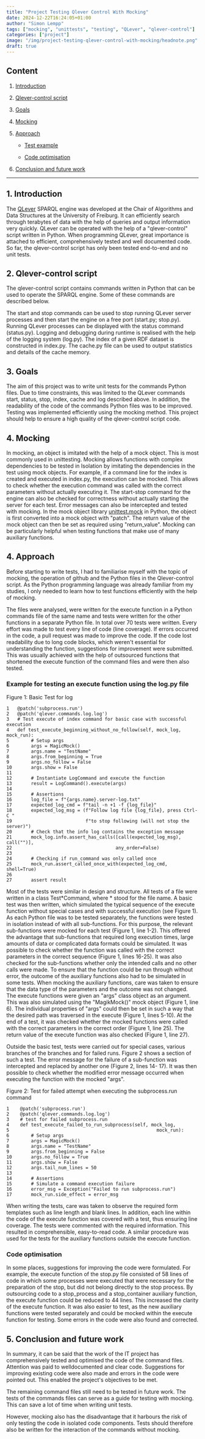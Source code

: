 ```yaml
---
title: "Project Testing Qlever Control With Mocking"
date: 2024-12-22T16:24:05+01:00
author: "Simon Lempp"
tags: ["mocking", "unittests", "testing", "QLever", "qlever-control"]
categories: ["project"]
image: "/img/project-testing-qlever-control-with-mocking/headnote.png"
draft: true
---
```




## Content

1. [Introduction](#introduction)

2. [Qlever-control script](#qlever-control-script)

3. [Goals](#goals)

4. [Mocking](#mocking)

5. [Approach](#approach)

   - [Test example](#test-example)

   - [Code optimisation](#code-optimisation)

6. [Conclusion and future work](#conclusion-and-future-work)


----


## 1. Introduction
The [QLever](https://qlever.cs.uni-freiburg.de/) SPARQL engine was developed at the Chair of Algorithms and Data
Structures at the University of Freiburg. It can efficiently search through terabytes of data with the help of queries and output information very quickly. QLever can be operated with the help of a "qlever-control" script written in Python. When programming QLever, great importance is attached to efficient, comprehensively tested and well documented code. So far, the qlever-control script has only been tested end-to-end and no unit tests.

## 2. Qlever-control script
The qlever-control script contains commands written in Python that can be used to operate the SPARQL engine. Some of these commands are described below.

The start and stop commands can be used to stop running QLever server processes and then start the engine on a free port (start.py; stop.py). Running QLever processes can be displayed with the status command (status.py). Logging and debugging during runtime is realised with the help of the logging system (log.py). The index of a given RDF dataset is constructed in index.py. The cache.py file can be used to output statistics and details of the cache memory.

## 3. Goals
The aim of this project was to write unit tests for the commands Python files. Due to time constraints, this was limited to the QLever commands start, status, stop, index, cache and log described above. In addition, the readability of the code of the commands Python files was to be improved. Testing was implemented efficiently using the mocking method. This project should help to ensure a high quality of the qlever-control script code. 

## 4. Mocking
In mocking, an object is imitated with the help of a mock object. This is most commonly used in unittesting. Mocking allows functions with complex dependencies to be tested in Isolation by imitating the dependencies in the test using mock objects. For example, if a command line for the index is created and executed in index.py, the execution can be mocked. This allows to check whether the execution command was called with the correct parameters without actually executing it. The start-stop command for the engine can also be checked for correctness without actually starting the server for each test. Error messages can also be intercepted and tested with mocking. 
In the mock object library [unittest.mock](https://docs.python.org/3/library/unittest.mock.html) in Python, the object is first converted into a mock object with "patch". The return value of the mock object can then be set as required using "return_value". Mocking can be particularly helpful when testing functions
that make use of many auxiliary functions.


## 4. Approach
Before starting to write tests, I had to familiarise myself with the topic of mocking, the operation of github and the Python files in the Qlever-control script. As the Python programming language was already familiar from my studies, I only needed to learn how to test functions efficiently with the help of mocking. 

The files were analysed, were written for the execute function in a Python commands file of the same name and tests were written for the other functions in a separate Python file. In total over 70 tests were written. Every effort was made to test every line of code (line coverage). If errors occurred in the code, a pull request was made to improve the code. If the code lost readability due to long code blocks, which weren't essential for understanding the function, suggestions for improvement were submitted. This was usually achieved with the help of outsourced functions that shortened the execute function of the command files and were then also tested. 

### Example for testing an execute function using the log.py file
Figure 1: Basic Test for log

```
1   @patch('subprocess.run')
2   @patch('qlever.commands.log.log')
3   # Test execute of index command for basic case with successful execution
4   def test_execute_beginning_without_no_follow(self, mock_log, mock_run):
5        # Setup args
6        args = MagicMock()
7        args.name = "TestName"
8        args.from_beginning = True
9        args.no_follow = False
10       args.show = False
11
12       # Instantiate LogCommand and execute the function
13       result = LogCommand().execute(args)
14
15       # Assertions
16       log_file = f"{args.name}.server-log.txt"
17       expected_log_cmd = f"tail -n +1 -f {log_file}"
18       expected_log_msg = (f"Follow log file {log_file}, press Ctrl-C "
19                           f"to stop following (will not stop the server)")
20       # Check that the info log contains the exception message
21       mock_log.info.assert_has_calls([call(expected_log_msg), call("")],
22                                      any_order=False)
23
24       # Checking if run_command was only called once
25       mock_run.assert_called_once_with(expected_log_cmd, shell=True)
26
27       assert result
```
Most of the tests were similar in design and structure. All tests of a file were written in a class Test*Command, where * stood for the file name. A basic test was then written, which simulated the typical sequence of the execute function without special cases and with successful execution (see Figure 1). As each Python file was to be tested separately, the functions were tested in isolation instead of with all sub-functions. For this purpose, the relevant sub-functions were mocked for each test (Figure 1, line 1-2). This offered the advantage that sub-functions that required long execution times, large amounts of data or complicated data formats could be simulated. It was possible to check whether the function was called with the correct parameters in the correct sequence (Figure 1, lines 16-25). It was also checked for the sub-functions whether only the intended calls and no other calls were made. To ensure that the function could be run through without error, the outcome of the auxiliary functions also had to be simulated in some tests. When mocking the auxiliary functions, care was taken to ensure that the data type of the parameters and the outcome was not changed. The execute functions were given an "args" class object as an argument. This was also simulated using the "MagikMock()" mock object (Figure 1, line 6). The individual properties of "args" could then be set in such a way that the desired path was traversed in the execute (Figure 1, lines 5-10). At the end of a test, it was checked whether the mocked functions were called with the correct parameters in the correct order (Figure 1, line 25). The return value of the execute function was also checked (Figure 1, line 27).

Outside the basic test, tests were carried out for special cases, various branches of the branches and for failed runs. Figure 2 shows a section of such a test. The error message for the failure of a sub-function was intercepted and replaced by another one (Figure 2, lines 14- 17). It was then possible to check whether the modified error message occurred when executing the function with the mocked "args". 

Figure 2: Test for failed attempt when executing the subprocess.run command
```
1    @patch('subprocess.run')
2    @patch('qlever.commands.log.log')
3    # test for failed subprocess.run
4    def test_execute_failed_to_run_subprocess(self, mock_log,
5                                                      mock_run):
6        # Setup args
7        args = MagicMock()
8        args.name = "TestName"
9        args.from_beginning = False
10       args.no_follow = True
11       args.show = False
12       args.tail_num_lines = 50
13
14       # Assertions
15       # Simulate a command execution failure
16       error_msg = Exception("Failed to run subprocess.run")
17       mock_run.side_effect = error_msg

```

When writing the tests, care was taken to observe the required form templates such as line length and blank lines. In addition, each line within the code of the execute function was covered with a test, thus ensuring line coverage. The tests were commented with the required information. This resulted in comprehensible, easy-to-read code. A similar procedure was used for the tests for the auxiliary functions outside the execute function.


### Code optimisation

In some places, suggestions for improving the code were formulated. For example, the execute function of the stop.py file consisted of 58 lines of code in which some processes were executed that were necessary for the preparation of the stop, but did not belong directly to the stop process. By outsourcing code to a stop_process and a stop_container auxiliary function, the execute function could be reduced to 44 lines. This increased the clarity of the execute function. It was also easier to test, as the new auxiliary functions were tested separately and could be mocked within the execute function for testing.
Some errors in the code were also found and corrected. 


## 5. Conclusion and future work

In summary, it can be said that the work of the IT project has comprehensively tested and optimised the code of the command files. Attention was paid to welldocumented and clear code. Suggestions for improving existing code were also made and errors in the code were pointed out. This enabled the project's objectives to be met.

The remaining command files still need to be tested in future work. The tests of the commands files can serve as a guide for testing with mocking. This can save a lot of time when writing unit tests.

However, mocking also has the disadvantage that it harbours the risk of only testing the code in isolated code components. Tests should therefore also be written for the interaction of the commands without mocking.























